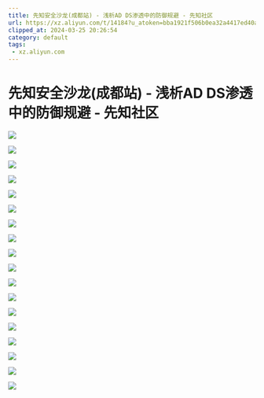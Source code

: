 ```yaml
---
title: 先知安全沙龙(成都站) - 浅析AD DS渗透中的防御规避 - 先知社区
url: https://xz.aliyun.com/t/14184?u_atoken=bba1921f506b0ea32a4417ed40ac0ccd&u_asession=01mueBLKii63vcciIdMpffw9XtrcmUU62zl0YVvPUcPP-W_oi_p5vNBO5hc-MMvX1XdlmHJsN3PcAI060GRB4YZGyPlBJUEqctiaTooWaXr7I&u_asig=05JzbNzVrbJhgHSVV165kS-eDhjObw10oqY64-NScxCnKNEm2TYLhlx8MaB9O9S82_f2GqZa0PM1lyCm6XGiKBreCNMHwbbHfRxXh1RHGk3fb0AkzqdHBAAc0-LhCocu7S5hsGoHZboXDn8_5-58WI3HbYJuspE4-wAxLplo1rN3dg2QMxYs6lyXb1lFWKql56PRcbS2OVQ8WGVg7nh3ubf__ZCBeWs7nYA9h_qpfCJvXqURm6cUdPPX1piUx8JDc-Yp5TWQBlRgnkOZ3z-GpayYLlsfaZjlLTvECjw0UjlBd6gx6UxFgdF3ARCQ86jS_u_XR5hatHQVh06VuUZ-D1wA&u_aref=LoKkN8noA3e%2BUbUJEdB1vyyK%2B2c%3D
clipped_at: 2024-03-25 20:26:54
category: default
tags: 
 - xz.aliyun.com
---
```



# 先知安全沙龙(成都站) - 浅析AD DS渗透中的防御规避 - 先知社区

[![](assets/1711369614-ef9536d1ac65ac38ca7d147be7879ffd.jpeg)](https://xzfile.aliyuncs.com/media/upload/picture/20240325143225-71b841e8-ea71-1.jpeg)

[![](assets/1711369614-b174b3308131f9cffd5385c13b109003.jpeg)](https://xzfile.aliyuncs.com/media/upload/picture/20240325143229-74454b90-ea71-1.jpeg)

[![](assets/1711369614-b86c2c0f5b8876b4b10fed1e44ad9def.jpeg)](https://xzfile.aliyuncs.com/media/upload/picture/20240325143233-766b36d2-ea71-1.jpeg)

[![](assets/1711369614-81d793602f31d3d916cf7b3c28645a1d.jpeg)](https://xzfile.aliyuncs.com/media/upload/picture/20240325143236-784aab18-ea71-1.jpeg)

[![](assets/1711369614-75ffed7024ca8ae8553a2420a1e7bf4c.jpeg)](https://xzfile.aliyuncs.com/media/upload/picture/20240325143240-7a75e2b8-ea71-1.jpeg)

[![](assets/1711369614-9fc47542c1fa220fbdb6aca22a482da7.jpeg)](https://xzfile.aliyuncs.com/media/upload/picture/20240325143244-7cc485ec-ea71-1.jpeg)

[![](assets/1711369614-ed9688e4301d063ac935a43be31ad3c5.jpeg)](https://xzfile.aliyuncs.com/media/upload/picture/20240325143247-7ec60f8c-ea71-1.jpeg)

[![](assets/1711369614-6dc84a9c986a40a840fd3d7b64624868.jpeg)](https://xzfile.aliyuncs.com/media/upload/picture/20240325143250-80914516-ea71-1.jpeg)

[![](assets/1711369614-d73bb33f19595b2d836f4167443b59a9.jpeg)](https://xzfile.aliyuncs.com/media/upload/picture/20240325143253-8249af56-ea71-1.jpeg)

[![](assets/1711369614-2910c224ad198f4fd7f6f5d8d7067d71.jpeg)](https://xzfile.aliyuncs.com/media/upload/picture/20240325143256-8430e3a2-ea71-1.jpeg)

[![](assets/1711369614-43ddb5b624e52b3c2a9fad0a1ca12f87.jpeg)](https://xzfile.aliyuncs.com/media/upload/picture/20240325143259-861ebe6e-ea71-1.jpeg)

[![](assets/1711369614-926195b54108b4c9b4a484ad55e60224.jpeg)](https://xzfile.aliyuncs.com/media/upload/picture/20240325143302-87ebf7c0-ea71-1.jpeg)

[![](assets/1711369614-d9dafa52cd2237afe95a27b72a6330c0.jpeg)](https://xzfile.aliyuncs.com/media/upload/picture/20240325143305-89bb8c8c-ea71-1.jpeg)

[![](assets/1711369614-9477c303f754314def854a1b14e643c6.jpeg)](https://xzfile.aliyuncs.com/media/upload/picture/20240325143309-8bee1cf4-ea71-1.jpeg)

[![](assets/1711369614-7a01ccdde65a2112252cd05ade2460fb.jpeg)](https://xzfile.aliyuncs.com/media/upload/picture/20240325143312-8df3bebe-ea71-1.jpeg)

[![](assets/1711369614-6634a79b5f4c598626158fc9708e0ce9.jpeg)](https://xzfile.aliyuncs.com/media/upload/picture/20240325143316-8ff01122-ea71-1.jpeg)

[![](assets/1711369614-790704e5446204806e3f5fb88eef2608.jpeg)](https://xzfile.aliyuncs.com/media/upload/picture/20240325143319-91dbc256-ea71-1.jpeg)

[![](assets/1711369614-16374c4e6751df48c96d0e1a59ccb8fd.jpeg)](https://xzfile.aliyuncs.com/media/upload/picture/20240325143322-93c745fe-ea71-1.jpeg)